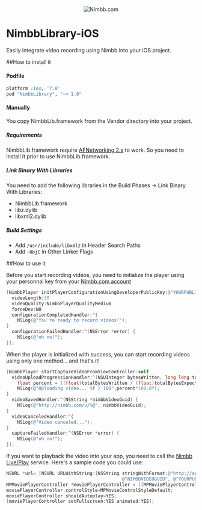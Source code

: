 <p align="center" >
  <img src="http://service.nimbb.com/Images/logo.png" alt="Nimbb.com" title="Nimbb.com">
</p>

NimbbLibrary-iOS
================

Easily integrate video recording using Nimbb into your iOS project.


##How to install it

#### Podfile

```ruby
platform :ios, '7.0'
pod "NimbbLibrary", "~> 1.0"
```

#### Manually
You copy NimbbLib.framework from the Vendor directory into your project.

##### Requirements
NimbbLib.framework require [AFNetworking 2.x](https://github.com/AFNetworking/AFNetworking) to work. So you need to install it prior to use NimbbLib.framework. 

##### Link Binary With Libraries
You need to add the following libraries in the Build Phases -> Link Binary With Libraries:
- NimbbLib.framework
- libz.dylib
- libxml2.dylib

##### Build Settings
- Add `/usr/include/libxml2` in Header Search Paths
- Add `-ObjC` in Other Linker Flags


##How to use it

Before you start recording videos, you need to initialize the player using your personnal key from your [Nimbb.com account](http://nimbb.com/User/Dev/Key.aspx)

```objective-c
[NimbbPlayer initPlayerConfigurationUsingDeveloperPublicKey:@"YOURPUBLICKEY" 
  videoLength:30 
  videoQuality:NimbbPlayerQualityMedium 
  forceDev:NO 
  configurationCompletedHandler:^{
    NSLog(@"You're ready to record videos!");
}
  configurationFailedHandler:^(NSError *error) {
    NSLog(@"oh no!");
}];
```

When the player is initialized with success, you can start recording videos using only one method... and that's it!

```objective-c
[NimbbPlayer startCaptureVideoFromViewController:self
  videoUploadProgressionHandler:^(NSUInteger bytesWritten, long long totalBytesWritten, long long totalBytesExpectedToWrite) {
    float percent = ((float)totalBytesWritten / (float)totalBytesExpectedToWrite);
    NSLog(@"Uploading video... %f / 100",percent*100.0f);
}
  videoSavedHandler:^(NSString *nimbbVideoGuid) {
    NSLog(@"http://nimbb.com/v/%@", nimbbVideoGuid);
} 
  videoCanceledHandler:^{
    NSLog(@"Video canceled...");
}
  captureFailedHandler:^(NSError *error) {
    NSLog(@"oh no!");
}];
```

If you want to playback the video into your app, you need to call the [Nimbb Live/Play](http://nimbb.com/Doc/Dev/Service/Live/Play.aspx) service. Here's a sample code you could use:

```objective-c
NSURL *url= [NSURL URLWithString:[NSString stringWithFormat:@"http://api.nimbb.com/Live/Play.aspx?guid=%@&key=%@", 
                                           @"NIMBBVIDEOGUID", @"YOURPUBLICKEY"]];
MPMoviePlayerController *moviePlayerController = [[MPMoviePlayerController alloc] initWithContentURL:url];
moviePlayerController.controlStyle=MPMovieControlStyleDefault;
moviePlayerController.shouldAutoplay=YES;
[moviePlayerController setFullscreen:YES animated:YES];

```
